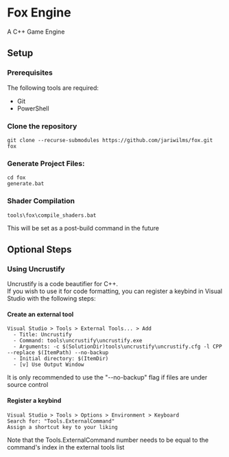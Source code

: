 # Fox Engine
A C++ Game Engine

## Setup
### Prerequisites
The following tools are required:
- Git
- PowerShell

### Clone the repository
```
git clone --recurse-submodules https://github.com/jariwilms/fox.git fox
```

### Generate Project Files:
```
cd fox
generate.bat
```

### Shader Compilation
```
tools\fox\compile_shaders.bat
```
This will be set as a post-build command in the future

## Optional Steps
### Using Uncrustify
Uncrustify is a code beautifier for C++.<br>
If you wish to use it for code formatting, you can register a keybind in Visual Studio with the following steps:

#### Create an external tool
```
Visual Studio > Tools > External Tools... > Add
  - Title: Uncrustify
  - Command: tools\uncrustify\uncrustify.exe
  - Arguments: -c $(SolutionDir)tools\uncrustify\uncrustify.cfg -l CPP --replace $(ItemPath) --no-backup
  - Initial directory: $(ItemDir)
  - [v] Use Output Window
```
It is only recommended to use the "--no-backup" flag if files are under source control

#### Register a keybind
```
Visual Studio > Tools > Options > Environment > Keyboard
Search for: "Tools.ExternalCommand"
Assign a shortcut key to your liking
```
Note that the Tools.ExternalCommand number needs to be equal to the command's index in the external tools list
